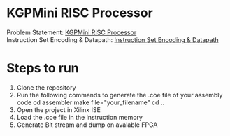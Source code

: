 # KGPMini RISC Processor
Problem Statement: [KGPMini RISC Processor](Problem_Statement_ISA22.pdf) </br>
Instruction Set Encoding & Datapath: [Instruction Set Encoding & Datapath](isa_encoding.pdf)
# Steps to run

1. Clone the repository
2. Run the following commands to generate the .coe file of your assembly code
        cd assembler
        make file="your_filename"
        cd ..
3. Open the project in Xilinx ISE
4. Load the .coe file in the instruction memory
5. Generate Bit stream and dump on avalable FPGA
